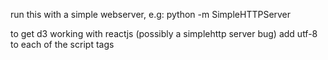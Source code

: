 run this with a simple webserver, e.g:
python -m SimpleHTTPServer

to get d3 working with reactjs (possibly a simplehttp server bug) add utf-8 to each of the script tags
